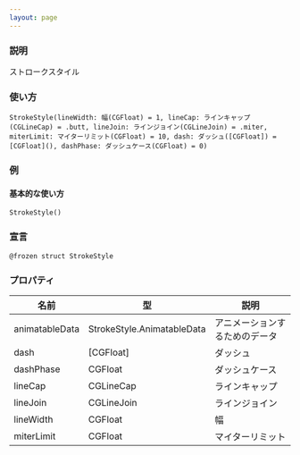 ```yaml
---
layout: page
---
```


### 説明

ストロークスタイル

### 使い方

    StrokeStyle(lineWidth: 幅(CGFloat) = 1, lineCap: ラインキャップ(CGLineCap) = .butt, lineJoin: ラインジョイン(CGLineJoin) = .miter, miterLimit: マイターリミット(CGFloat) = 10, dash: ダッシュ([CGFloat]) = [CGFloat](), dashPhase: ダッシュケース(CGFloat) = 0)

### 例

#### 基本的な使い方

    StrokeStyle()

### 宣言

    @frozen struct StrokeStyle

### プロパティ

| 名前             | 型                          | 説明              |
| -------------- | -------------------------- | --------------- |
| animatableData | StrokeStyle.AnimatableData | アニメーションするためのデータ |
| dash           | [CGFloat]                  | ダッシュ            |
| dashPhase      | CGFloat                    | ダッシュケース         |
| lineCap        | CGLineCap                  | ラインキャップ         |
| lineJoin       | CGLineJoin                 | ラインジョイン         |
| lineWidth      | CGFloat                    | 幅               |
| miterLimit     | CGFloat                    | マイターリミット        |
